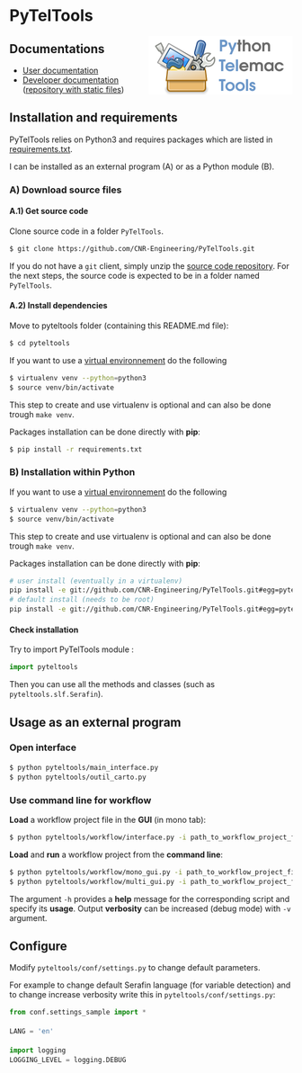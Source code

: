 # PyTelTools
<img style="float: right" src="https://github.com/CNR-Engineering/PyTelTools_media/blob/master/icons/PyTelTools_with_text.png" width="256px" />

## Documentations
* [User documentation](https://github.com/CNR-Engineering/PyTelTools/wiki)
* [Developer documentation](https://cnr-engineering.github.io/PyTelTools) ([repository with static files](https://github.com/CNR-Engineering/CNR-Engineering.github.io))

## Installation and requirements
PyTelTools relies on Python3 and requires packages which are listed in [requirements.txt](https://github.com/CNR-Engineering/PyTelTools/blob/master/requirements.txt).

I can be installed as an external program (A) or as a Python module (B).

### A) Download source files

#### A.1) Get source code
Clone source code in a folder `PyTelTools`.
```bash
$ git clone https://github.com/CNR-Engineering/PyTelTools.git
```

If you do not have a `git` client, simply unzip the [source code repository](https://github.com/CNR-Engineering/PyTelTools/archive/master.zip). For the next steps, the source code is expected to be in a folder named `PyTelTools`.

#### A.2) Install dependencies
Move to pyteltools folder (containing this README.md file):
```bash
$ cd pyteltools
```

If you want to use a [virtual environnement](https://virtualenv.pypa.io/en/stable/) do the following
```bash
$ virtualenv venv --python=python3
$ source venv/bin/activate
```
This step to create and use virtualenv is optional and can also be done trough `make venv`.

Packages installation can be done directly with **pip**:
```bash
$ pip install -r requirements.txt
```

### B) Installation within Python
If you want to use a [virtual environnement](https://virtualenv.pypa.io/en/stable/) do the following
```bash
$ virtualenv venv --python=python3
$ source venv/bin/activate
```
This step to create and use virtualenv is optional and can also be done trough `make venv`.

Packages installation can be done directly with **pip**:
```bash
# user install (eventually in a virtualenv)
pip install -e git://github.com/CNR-Engineering/PyTelTools.git#egg=pyteltools --user
# default install (needs to be root)
pip install -e git://github.com/CNR-Engineering/PyTelTools.git#egg=pyteltools
```

#### Check installation
Try to import PyTelTools module :
```python
import pyteltools
```

Then you can use all the methods and classes (such as `pyteltools.slf.Serafin`).

## Usage as an external program

### Open interface
```bash
$ python pyteltools/main_interface.py
$ python pyteltools/outil_carto.py
```

### Use command line for workflow
**Load** a workflow project file in the **GUI** (in mono tab):
```bash
$ python pyteltools/workflow/interface.py -i path_to_workflow_project_file.txt
```

**Load** and **run** a workflow project from the **command line**:
```bash
$ python pyteltools/workflow/mono_gui.py -i path_to_workflow_project_file.txt
$ python pyteltools/workflow/multi_gui.py -i path_to_workflow_project_file.txt
```

The argument `-h` provides a **help** message for the corresponding script and specify its **usage**.
Output **verbosity** can be increased (debug mode) with `-v` argument.

## Configure
Modify `pyteltools/conf/settings.py` to change default parameters.

For example to change default Serafin language (for variable detection)
and to change increase verbosity write this in `pyteltools/conf/settings.py`:
```python
from conf.settings_sample import *

LANG = 'en'

import logging
LOGGING_LEVEL = logging.DEBUG
```
